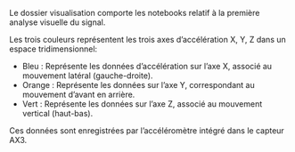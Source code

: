 Le dossier visualisation comporte les notebooks relatif à la première analyse visuelle du signal. 

Les trois couleurs représentent les trois axes d’accélération X, Y, Z dans un espace tridimensionnel:
- Bleu : Représente les données d’accélération sur l’axe X, associé au mouvement latéral (gauche-droite).
- Orange : Représente les données sur l’axe Y, correspondant au mouvement d’avant en arrière.
- Vert : Représente les données sur l’axe Z, associé au mouvement vertical (haut-bas).

Ces données sont enregistrées par l’accéléromètre intégré dans le capteur AX3.
